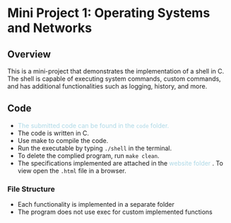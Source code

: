 # Mini Project 1: Operating Systems and Networks

## Overview

This is a mini-project that demonstrates the implementation of a shell in C.
The shell is capable of executing system commands, custom commands, and has additional functionalities such as logging, history, and more.

## Code

- <span style="color:lightblue"> The submitted code can be found in the `code` folder. </span>
- The code is written in C.
- Use make to compile the code.
- Run the executable by typing `./shell` in the terminal.
- To delete the complied program, run `make clean`.
- The specifications implemented are attached in the <span style="color:lightblue"> website folder </span>. To view open the `.html` file in a browser.

### File Structure

- Each functionality is implemented in a separate folder
- The program does not use exec for custom implemented functions
